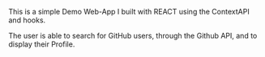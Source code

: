 This is a simple Demo Web-App I built with REACT using the ContextAPI and hooks.

The user is able to search for GitHub users, through the Github API, and to display their Profile.
